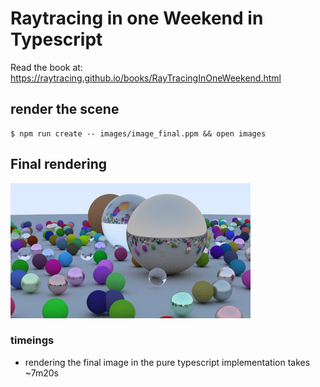 # Raytracing in one Weekend in Typescript

Read the book at: 
https://raytracing.github.io/books/RayTracingInOneWeekend.html

## render the scene

```
$ npm run create -- images/image_final.ppm && open images
```

## Final rendering

![final rendering](./images/image_final.jpg)

### timeings

 * rendering the final image in the pure typescript implementation takes ~7m20s